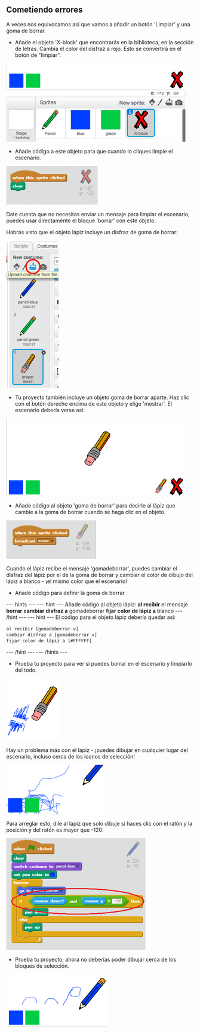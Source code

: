 ## Cometiendo errores

A veces nos equivocamos así que vamos a añadir un botón 'Limpiar' y una goma de borrar.

+ Añade el objeto 'X-block' que encontrarás en la biblioteca, en la sección de letras. Cambia el color del disfraz a rojo. Esto se convertirá en el botón de "limpiar".

![Captura de pantalla](images/paint-x.png)

+ Añade código a este objeto para que cuando lo cliques limpie el escenario.

![Limpia el escenario](images/clear-stage.png)

Date cuenta que no necesitas enviar un mensaje para limpiar el escenario, puedes usar directamente el bloque 'borrar' con este objeto.

Habrás visto que el objeto lápiz incluye un disfraz de goma de borrar:

![Captura de pantalla](images/paint-eraser-costume.png)

+ Tu proyecto también incluye un objeto goma de borrar aparte. Haz clic con el botón derecho encima de este objeto y elige 'mostrar'. El escenario debería verse así:

![Captura de pantalla](images/paint-eraser-stage.png)

+ Añade código al objeto 'goma de borrar' para decirle al lápiz que cambie a la goma de borrar cuando se haga clic en el objeto.

![Envía borrar](images/broadcast-eraser.png)

Cuando el lápiz recibe el mensaje 'gomadeborrar', puedes cambiar el disfraz del lápiz por el de la goma de borrar y cambiar el color de dibujo del lápiz a blanco - ¡el mismo color que el escenario!

+ Añade código para definir la goma de borrar

\--- hints \--- \--- hint \--- Añade código al objeto lápiz: **al recibir** el mensaje **borrar** **cambiar disfraz a** gomadeborrar **fijar color de lápiz a** blanco \--- /hint \--- \--- hint \--- El código para el objeto lápiz debería quedar así:

```blocks
al recibir [gomadeborrar v]
cambiar disfraz a [gomadeborrar v]
fijar color de lápiz a [#FFFFFF]
```

\--- /hint \--- \--- /hints \---

+ Prueba tu proyecto para ver si puedes borrar en el escenario y limpiarlo del todo.

![Captura de pantalla](images/paint-erase-test.png)

Hay un problema más con el lápiz - ¡puedes dibujar en cualquier lugar del escenario, incluso cerca de los iconos de selección!

![Captura de pantalla](images/paint-draw-problem.png)

Para arreglar esto, dile al lápiz que solo dibuje si haces clic con el ratón *y* la posición y del ratón es mayor que -120:

![Captura de pantalla](images/pencil-gt-code.png)

+ Prueba tu proyecto; ahora no deberías poder dibujar cerca de los bloques de selección.

![Captura de pantalla](images/paint-fixed.png)